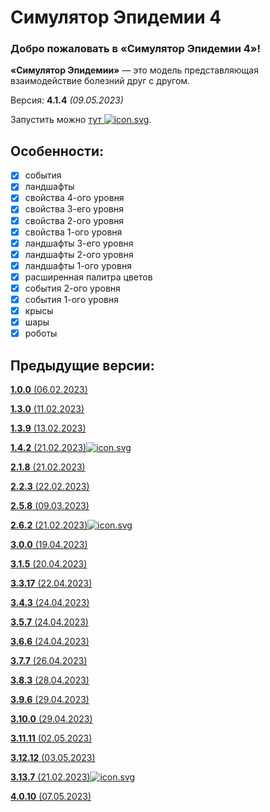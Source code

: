 # Симулятор Эпидемии 4
### **Добро пожаловать в «Симулятор Эпидемии 4»!**
**«Симулятор Эпидемии»** — это модель представляющая взаимодействие болезний друг с другом.

Версия: **4.1.4** *(09.05.2023)*

Запустить можно [тут ![](https://megospc.github.io/epidemic_simulator/assets/icon.svg "icon.svg")](https://megospc.github.io/epidemic_simulator_3 "GitHub Pages").

## Особенности:
- [x] события
- [x] ландшафты
- [x] свойства 4-ого уровня
- [x] свойства 3-его уровня
- [x] свойства 2-ого уровня
- [x] свойства 1-ого уровня
- [x] ландшафты 3-его уровня
- [x] ландшафты 2-ого уровня
- [x] ландшафты 1-ого уровня
- [x] расширенная палитра цветов
- [x] события 2-ого уровня
- [x] события 1-ого уровня
- [x] крысы
- [x] шары
- [x] роботы

## Предыдущие версии:
<u>**1.0.0** (06.02.2023)</u>

<u>**1.3.0** (11.02.2023)</u>

<u>**1.3.9** (13.02.2023)</u>

[**1.4.2** (21.02.2023)](https://github.com/Megospc/epidemic_simulator "GitHub")[![](https://megospc.github.io/epidemic_simulator/assets/icon.svg "icon.svg")](https://megospc.github.io/epidemic_simulator "GitHub Pages")

<u>**2.1.8** (21.02.2023)</u>

<u>**2.2.3** (22.02.2023)</u>

<u>**2.5.8** (09.03.2023)</u>

[**2.6.2** (21.02.2023)](https://github.com/Megospc/epidemic_simulator_2 "GitHub")[![](https://megospc.github.io/epidemic_simulator/assets/icon.svg "icon.svg")](https://megospc.github.io/epidemic_simulator_2 "GitHub Pages")

<u>**3.0.0** (19.04.2023)</u>

<u>**3.1.5** (20.04.2023)</u>

<u>**3.3.17** (22.04.2023)</u>

<u>**3.4.3** (24.04.2023)</u>

<u>**3.5.7** (24.04.2023)</u>

<u>**3.6.6** (24.04.2023)</u>

<u>**3.7.7** (26.04.2023)</u>

<u>**3.8.3** (28.04.2023)</u>

<u>**3.9.6** (29.04.2023)</u>

<u>**3.10.0** (29.04.2023)</u>

<u>**3.11.11** (02.05.2023)</u>

<u>**3.12.12** (03.05.2023)</u>

[**3.13.7** (21.02.2023)](https://github.com/Megospc/epidemic_simulator_3 "GitHub")[![](https://megospc.github.io/epidemic_simulator/assets/icon.svg "icon.svg")](https://megospc.github.io/epidemic_simulator_3 "GitHub Pages")

<u>**4.0.10** (07.05.2023)</u>